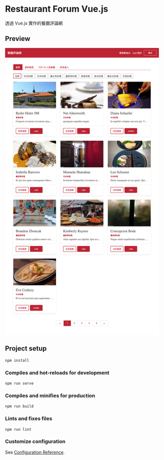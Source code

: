 # Restaurant Forum Vue.js

透過 Vue.js 實作的餐廳評論網

## Preview

![](./src/assets/localhost_8080_.png)

## Project setup

```
npm install
```

### Compiles and hot-reloads for development

```
npm run serve
```

### Compiles and minifies for production

```
npm run build
```

### Lints and fixes files

```
npm run lint
```

### Customize configuration

See [Configuration Reference](https://cli.vuejs.org/config/).

